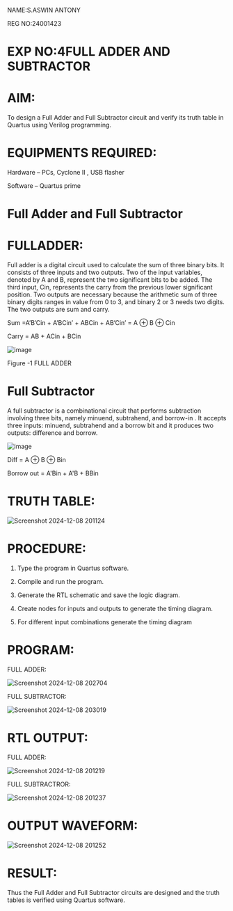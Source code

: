 
 NAME:S.ASWIN ANTONY

 REG NO:24001423

# EXP NO:4FULL ADDER AND SUBTRACTOR



# AIM:

To design a Full Adder and Full Subtractor circuit and verify its truth table in Quartus using Verilog programming.

# EQUIPMENTS REQUIRED:
Hardware – PCs, Cyclone II , USB flasher

Software – Quartus prime

# Full Adder and Full Subtractor

# FULLADDER:

Full adder is a digital circuit used to calculate the sum of three binary bits. It consists of three inputs and two outputs. Two of the input variables, denoted by A and B, represent the two significant bits to be added. The third input, Cin, represents the carry from the previous lower significant position. Two outputs are necessary because the arithmetic sum of three binary digits ranges in value from 0 to 3, and binary 2 or 3 needs two digits. The two outputs are sum and carry.

Sum =A’B’Cin + A’BCin’ + ABCin + AB’Cin’ = A ⊕ B ⊕ Cin 

Carry = AB + ACin + BCin

![image](https://github.com/naavaneetha/FULL_ADDER_SUBTRACTOR/assets/154305477/0f30ba51-5ffb-4198-845f-18e054f675e7)

Figure -1 FULL ADDER

# Full Subtractor

A full subtractor is a combinational circuit that performs subtraction involving three bits, namely minuend, subtrahend, and borrow-in . It accepts three inputs: minuend, subtrahend and a borrow bit and it produces two outputs: difference and borrow.

![image](https://github.com/naavaneetha/FULL_ADDER_SUBTRACTOR/assets/154305477/02b24f51-ab51-4304-9ad6-7b81ffc1ead5)

Diff = A ⊕ B ⊕ Bin 

Borrow out = A'Bin + A'B + BBin

# TRUTH TABLE:
![Screenshot 2024-12-08 201124](https://github.com/user-attachments/assets/a3f8fd43-2f4e-49bf-83d3-ccb20f92f04f)


# PROCEDURE:

1. Type the program in Quartus software.

2. Compile and run the program.

3. Generate the RTL schematic and save the logic diagram.

4. Create nodes for inputs and outputs to generate the timing diagram.

5. For different input combinations generate the timing diagram
   

# PROGRAM:

FULL ADDER:

![Screenshot 2024-12-08 202704](https://github.com/user-attachments/assets/82c3f714-e1b0-46f7-b2ed-89fe0b22eab0)

FULL SUBTRACTOR:

![Screenshot 2024-12-08 203019](https://github.com/user-attachments/assets/9ea14411-48b4-489c-a3ab-48a201fed9e9)


# RTL OUTPUT:

FULL ADDER:

![Screenshot 2024-12-08 201219](https://github.com/user-attachments/assets/4155685d-b18c-4b72-b841-3c18b715ffc2)

FULL SUBTRACTROR:

![Screenshot 2024-12-08 201237](https://github.com/user-attachments/assets/99061a54-1d9e-4c5c-97b4-718d39dd6123)

# OUTPUT WAVEFORM:

![Screenshot 2024-12-08 201252](https://github.com/user-attachments/assets/5fa05354-0796-4628-bdf9-9669f9e493a4)

# RESULT:

Thus the Full Adder and Full Subtractor circuits are designed and the truth tables is verified using Quartus software.




